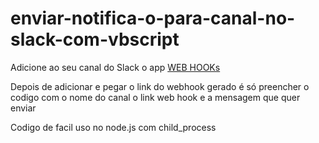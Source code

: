 # enviar-notifica-o-para-canal-no-slack-com-vbscript

Adicione ao seu canal do Slack o app <a href="https://slack.com/apps/A0F7XDUAZ-incoming-webhooks">WEB HOOKs</a><br>

Depois de adicionar e pegar o link do webhook gerado é só preencher o codigo com o nome do canal o link web hook e a mensagem que quer enviar<br>

Codigo de facil uso no node.js com child_process<br>


